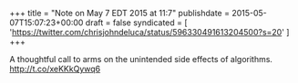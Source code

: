 +++
title = "Note on May 7 EDT 2015 at 11:7"
publishdate = 2015-05-07T15:07:23+00:00
draft = false
syndicated = [ 'https://twitter.com/chrisjohndeluca/status/596330491613204500?s=20' ]
+++

A thoughtful call to arms on the unintended side effects of algorithms. http://t.co/xeKKkQywq6
